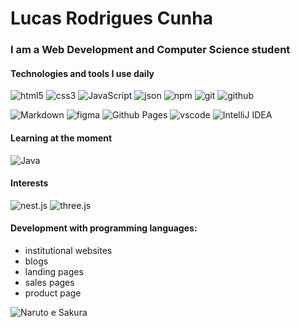 # Lucas Rodrigues Cunha

### I am a Web Development and Computer Science student

#### Technologies and tools I use daily
![html5](https://img.shields.io/badge/-html5-404040?style=for-the-badge&logo=html5&color=808080)
![css3](https://img.shields.io/badge/-css3-404040?style=for-the-badge&logo=css3&color=808080)
![JavaScript](https://img.shields.io/badge/javascript-%23323330.svg?style=for-the-badge&logo=javascript&logoColor=%23F7DF1E&color=808080)
![json](https://img.shields.io/badge/-json-404040?style=for-the-badge&logo=json&color=808080)
![npm](https://img.shields.io/badge/-npm-404040?style=for-the-badge&logo=npm&color=808080)
![git](https://img.shields.io/badge/-git-404040?style=for-the-badge&logo=git&color=808080)
![github](https://img.shields.io/badge/-github-404040?style=for-the-badge&logo=github&color=808080)

![Markdown](https://img.shields.io/badge/-markdown-404040?style=for-the-badge&logo=markdown&color=808080)
![figma](https://img.shields.io/badge/-figma-404040?style=for-the-badge&logo=figma&color=808080)
![Github Pages](https://img.shields.io/badge/-github%20pages-404040?style=for-the-badge&logo=github&color=808080)
![vscode](https://img.shields.io/badge/-vscode-404040?style=for-the-badge&logo=visualstudiocode&logoColor=4da6ff&color=808080)
![IntelliJ IDEA](https://img.shields.io/badge/IntelliJIDEA-000000.svg?style=for-the-badge&logo=intellij-idea&logoColor=white&color=808080)

#### Learning at the moment
![Java](https://img.shields.io/badge/java-%23ED8B00.svg?style=for-the-badge&logo=openjdk&logoColor=white&color=808080)

<!-- ![TypeScript](https://img.shields.io/badge/typescript-%23007ACC.svg?style=for-the-badge&logo=typescript&logoColor=white)
![Angular](https://img.shields.io/badge/angular-%23DD0031.svg?style=for-the-badge&logo=angular&logoColor=white)
![React](https://img.shields.io/badge/react-%2320232a.svg?style=for-the-badge&logo=react&logoColor=%2361DAFB)
![Chakra UI](https://img.shields.io/badge/Chakra%20UI-%23319795.svg?style=for-the-badge&logo=chakraui&logoColor=white&color=808080)
![Styled Components](https://img.shields.io/badge/Styled%20Components-%23DB7093.svg?style=for-the-badge&logo=styled-components&logoColor=white&color=808080) -->

#### Interests
![nest.js](https://img.shields.io/badge/-nest.js-404040?style=for-the-badge&logo=nestjs)
![three.js](https://img.shields.io/badge/-three.js-404040?style=for-the-badge&logo=three.js)

#### Development with programming languages:
- institutional websites
- blogs
- landing pages
- sales pages
- product page

![Naruto e Sakura](https://media.giphy.com/media/Mj0gk1wnekXC0/giphy.gif)
